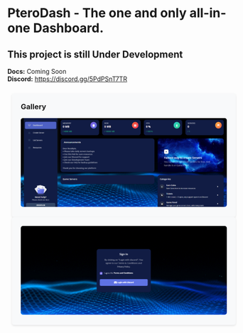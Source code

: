 # PteroDash - The one and only all-in-one Dashboard.
## This project is still Under Development<br>
**Docs:** Coming Soon<br>
**Discord:** https://discord.gg/5PdPSnT7TR
<!-- Card Container -->
<div style="width: 100%; padding: 10px;">
  
  <!-- Card Content -->
  <div style="background-color: #f8f9fa; padding: 20px; border-radius: 5px; box-shadow: 0 2px 4px rgba(0,0,0,0.1);">
    <!-- Card Title -->
    <h3 style="margin-top: 0;">Gallery</h3>
    <!-- Card Image -->
    <img src="https://github.com/NicoRuizDev/web-assets/blob/main/PteroDash/gallery1.png" alt="Card Image - PC Version" style="width: 100%; max-height: 200px; object-fit: cover; border-radius: 5px;">
  </div>
  <div style="background-color: #f8f9fa; padding: 20px; border-radius: 5px; box-shadow: 0 2px 4px rgba(0,0,0,0.1);">
    <!-- Card Image -->
    <img src="https://github.com/NicoRuizDev/web-assets/blob/main/PteroDash/gallery2.png" alt="Card Image - PC Version" style="width: 100%; max-height: 200px; object-fit: cover; border-radius: 5px;">
  </div>
  
</div>

